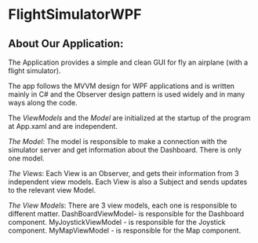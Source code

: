 # FlightSimulatorWPF
## About Our Application:
The Application provides a simple and clean GUI for fly an airplane (with a flight simulator).

The app follows the MVVM design for WPF applications and is written mainly in C# and the Observer design pattern is used widely and in many ways along the code.

The *ViewModels* and the *Model* are initialized at the startup of the program at App.xaml and are independent.

*The Model*: The model is responsible to make a connection with the simulator server and get information about the Dashboard. There is only one model.

*The Views*: Each View is an Observer, and gets their information from 3 independent view models. Each View is also a Subject and sends updates to the relevant view Model.

*The View Models*: There are 3 view models, each one is responsible to different matter. DashBoardViewModel- is responsible for the Dashboard component. MyJoystickViewModel - is responsible for the Joystick component. MyMapViewModel - is responsible for the Map component.
